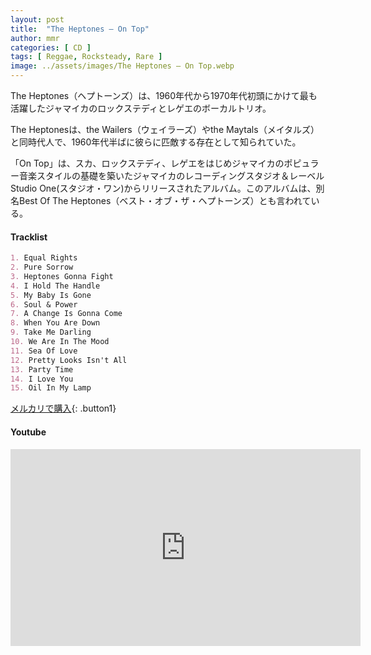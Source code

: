 ```yaml
---
layout: post
title:  "The Heptones – On Top"
author: mmr
categories: [ CD ]
tags: [ Reggae, Rocksteady, Rare ]
image: ../assets/images/The Heptones – On Top.webp
---
```


The Heptones（ヘプトーンズ）は、1960年代から1970年代初頭にかけて最も活躍したジャマイカのロックステディとレゲエのボーカルトリオ。

The Heptonesは、the Wailers（ウェイラーズ）やthe Maytals（メイタルズ）と同時代人で、1960年代半ばに彼らに匹敵する存在として知られていた。

「On Top」は、スカ、ロックステディ、レゲエをはじめジャマイカのポピュラー音楽スタイルの基礎を築いたジャマイカのレコーディングスタジオ＆レーベルStudio One(スタジオ・ワン)からリリースされたアルバム。このアルバムは、別名Best Of The Heptones（ベスト・オブ・ザ・ヘプトーンズ）とも言われている。

#### Tracklist
```md
1. Equal Rights
2. Pure Sorrow
3. Heptones Gonna Fight
4. I Hold The Handle
5. My Baby Is Gone
6. Soul & Power
7. A Change Is Gonna Come
8. When You Are Down
9. Take Me Darling
10. We Are In The Mood
11. Sea Of Love
12. Pretty Looks Isn't All
13. Party Time
14. I Love You
15. Oil In My Lamp
```

[メルカリで購入](https://jp.mercari.com/item/m64275984147?afid=6142608987){: .button1}

#### Youtube 
<iframe width="560" height="315" src="https://www.youtube.com/embed/1wHb-SH2skE?si=P7-S0cBx-4IpARNV" title="YouTube video player" frameborder="0" allow="accelerometer; autoplay; clipboard-write; encrypted-media; gyroscope; picture-in-picture; web-share" referrerpolicy="strict-origin-when-cross-origin" allowfullscreen></iframe>